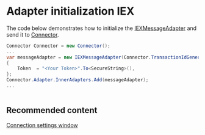 # Adapter initialization IEX

The code below demonstrates how to initialize the [IEXMessageAdapter](xref:StockSharp.IEX.IEXMessageAdapter) and send it to [Connector](xref:StockSharp.Algo.Connector).

```cs
Connector Connector = new Connector();				
...				
var messageAdapter = new IEXMessageAdapter(Connector.TransactionIdGenerator)
{
    Token  = "<Your Token>".To<SecureString>(),
};
Connector.Adapter.InnerAdapters.Add(messageAdapter);
...	
							
```

## Recommended content

[Connection settings window](../../../graphical_user_interface/connection_settings_window.md)
